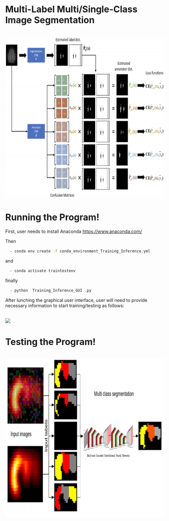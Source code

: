 # Multi-Label Multi/Single-Class Image Segmentation


<br>
 <img height="510" src="images/diag.png"/>
</br>

# Running the Program!

First, user needs to install Anaconda https://www.anaconda.com/

Then


```sh
  - conda env create -f conda_environment_Training_Inference.yml  
``` 
and 

```sh
  - conda activate traintestenv  
``` 
finally

```sh
  - python  Training_Inference_GUI .py 
``` 

After lunching the graphical user interface, user will need to provide necessary information to start training/testing as follows:  

<br>
 <img height="600" src="images/GUI.png" />
</br>

# Testing the Program!

<br>
 <img height="500" src="images/multi_seg_exmp.jpg" />
</br>





